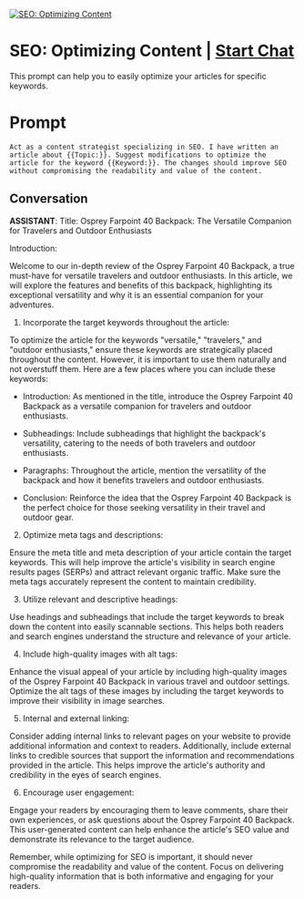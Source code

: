 
[![SEO: Optimizing Content](https://flow-prompt-covers.s3.us-west-1.amazonaws.com/icon/cute/cute_2.png)](https://gptcall.net/chat.html?data=%7B%22contact%22%3A%7B%22id%22%3A%22DHLDba-w7ai3ru5xHG0TL%22%2C%22flow%22%3Atrue%7D%7D)
# SEO: Optimizing Content | [Start Chat](https://gptcall.net/chat.html?data=%7B%22contact%22%3A%7B%22id%22%3A%22DHLDba-w7ai3ru5xHG0TL%22%2C%22flow%22%3Atrue%7D%7D)
This prompt can help you to easily optimize your articles for specific keywords.

# Prompt

```
Act as a content strategist specializing in SEO. I have written an article about {{Topic:}}. Suggest modifications to optimize the article for the keyword {{Keyword:}}. The changes should improve SEO without compromising the readability and value of the content.
```

## Conversation

**ASSISTANT**: Title: Osprey Farpoint 40 Backpack: The Versatile Companion for Travelers and Outdoor Enthusiasts



Introduction:

Welcome to our in-depth review of the Osprey Farpoint 40 Backpack, a true must-have for versatile travelers and outdoor enthusiasts. In this article, we will explore the features and benefits of this backpack, highlighting its exceptional versatility and why it is an essential companion for your adventures.



1. Incorporate the target keywords throughout the article:

To optimize the article for the keywords "versatile," "travelers," and "outdoor enthusiasts," ensure these keywords are strategically placed throughout the content. However, it is important to use them naturally and not overstuff them. Here are a few places where you can include these keywords:



- Introduction: As mentioned in the title, introduce the Osprey Farpoint 40 Backpack as a versatile companion for travelers and outdoor enthusiasts.

- Subheadings: Include subheadings that highlight the backpack's versatility, catering to the needs of both travelers and outdoor enthusiasts.

- Paragraphs: Throughout the article, mention the versatility of the backpack and how it benefits travelers and outdoor enthusiasts.

- Conclusion: Reinforce the idea that the Osprey Farpoint 40 Backpack is the perfect choice for those seeking versatility in their travel and outdoor gear.



2. Optimize meta tags and descriptions:

Ensure the meta title and meta description of your article contain the target keywords. This will help improve the article's visibility in search engine results pages (SERPs) and attract relevant organic traffic. Make sure the meta tags accurately represent the content to maintain credibility.



3. Utilize relevant and descriptive headings:

Use headings and subheadings that include the target keywords to break down the content into easily scannable sections. This helps both readers and search engines understand the structure and relevance of your article.



4. Include high-quality images with alt tags:

Enhance the visual appeal of your article by including high-quality images of the Osprey Farpoint 40 Backpack in various travel and outdoor settings. Optimize the alt tags of these images by including the target keywords to improve their visibility in image searches.



5. Internal and external linking:

Consider adding internal links to relevant pages on your website to provide additional information and context to readers. Additionally, include external links to credible sources that support the information and recommendations provided in the article. This helps improve the article's authority and credibility in the eyes of search engines.



6. Encourage user engagement:

Engage your readers by encouraging them to leave comments, share their own experiences, or ask questions about the Osprey Farpoint 40 Backpack. This user-generated content can help enhance the article's SEO value and demonstrate its relevance to the target audience.



Remember, while optimizing for SEO is important, it should never compromise the readability and value of the content. Focus on delivering high-quality information that is both informative and engaging for your readers.


